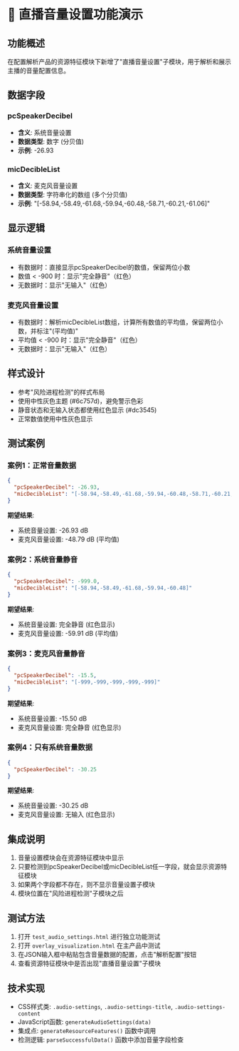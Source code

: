 # 🎵 直播音量设置功能演示

## 功能概述

在配置解析产品的资源特征模块下新增了"直播音量设置"子模块，用于解析和展示主播的音量配置信息。

## 数据字段

### pcSpeakerDecibel
- **含义**: 系统音量设置
- **数据类型**: 数字 (分贝值)
- **示例**: -26.93

### micDecibleList  
- **含义**: 麦克风音量设置
- **数据类型**: 字符串化的数组 (多个分贝值)
- **示例**: "[-58.94,-58.49,-61.68,-59.94,-60.48,-58.71,-60.21,-61.06]"

## 显示逻辑

### 系统音量设置
- 有数据时：直接显示pcSpeakerDecibel的数值，保留两位小数
- 数值 < -900 时：显示"完全静音"（红色）
- 无数据时：显示"无输入"（红色）

### 麦克风音量设置  
- 有数据时：解析micDecibleList数组，计算所有数值的平均值，保留两位小数，并标注"(平均值)"
- 平均值 < -900 时：显示"完全静音"（红色）
- 无数据时：显示"无输入"（红色）

## 样式设计

- 参考"风险进程检测"的样式布局
- 使用中性灰色主题 (#6c757d)，避免警示色彩
- 静音状态和无输入状态都使用红色显示 (#dc3545)
- 正常数值使用中性灰色显示

## 测试案例

### 案例1：正常音量数据
```json
{
  "pcSpeakerDecibel": -26.93,
  "micDecibleList": "[-58.94,-58.49,-61.68,-59.94,-60.48,-58.71,-60.21,-61.06,-59.94,-60.21,-59.68,-58.94,-60.21,-59.18,-61.06,-54.19,-55.04,-57.44,-57.44,-20.8,-57.64,-12.59,-24.34,-61.37,-59.18,-61.06,-50.57,-8.95,-14.53,-61.37]"
}
```

**期望结果**:
- 系统音量设置: -26.93 dB
- 麦克风音量设置: -48.79 dB (平均值)

### 案例2：系统音量静音
```json
{
  "pcSpeakerDecibel": -999.0,
  "micDecibleList": "[-58.94,-58.49,-61.68,-59.94,-60.48]"
}
```

**期望结果**:
- 系统音量设置: 完全静音 (红色显示)
- 麦克风音量设置: -59.91 dB (平均值)

### 案例3：麦克风音量静音
```json
{
  "pcSpeakerDecibel": -15.5,
  "micDecibleList": "[-999,-999,-999,-999,-999]"
}
```

**期望结果**:
- 系统音量设置: -15.50 dB
- 麦克风音量设置: 完全静音 (红色显示)

### 案例4：只有系统音量数据
```json
{
  "pcSpeakerDecibel": -30.25
}
```

**期望结果**:
- 系统音量设置: -30.25 dB
- 麦克风音量设置: 无输入 (红色显示)

## 集成说明

1. 音量设置模块会在资源特征模块中显示
2. 只要检测到pcSpeakerDecibel或micDecibleList任一字段，就会显示资源特征模块
3. 如果两个字段都不存在，则不显示音量设置子模块
4. 模块位置在"风险进程检测"子模块之后

## 测试方法

1. 打开 `test_audio_settings.html` 进行独立功能测试
2. 打开 `overlay_visualization.html` 在主产品中测试
3. 在JSON输入框中粘贴包含音量数据的配置，点击"解析配置"按钮
4. 查看资源特征模块中是否出现"直播音量设置"子模块

## 技术实现

- CSS样式类: `.audio-settings`, `.audio-settings-title`, `.audio-settings-content`
- JavaScript函数: `generateAudioSettings(data)`
- 集成点: `generateResourceFeatures()` 函数中调用
- 检测逻辑: `parseSuccessfulData()` 函数中添加音量字段检查 